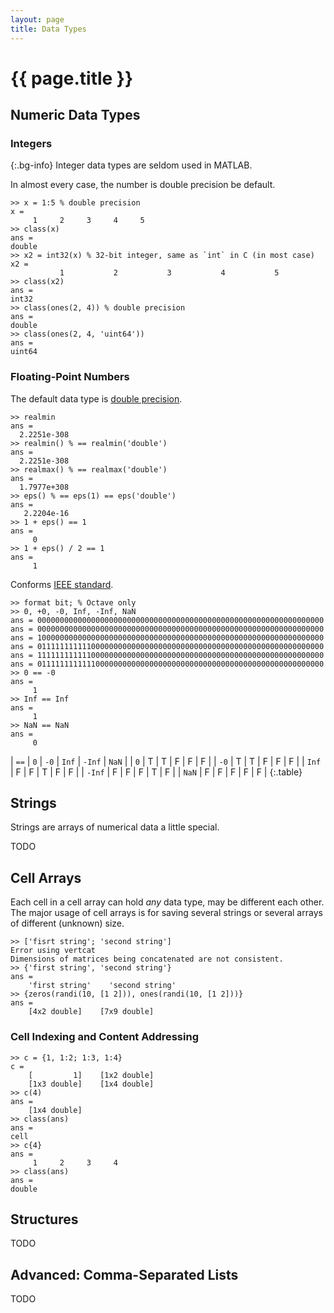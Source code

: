 ```yaml
---
layout: page
title: Data Types
---
```


# {{ page.title }}

## Numeric Data Types

### Integers

{:.bg-info}
Integer data types are seldom used in MATLAB.

In almost every case, the number is double precision be default.

~~~
>> x = 1:5 % double precision
x =
     1     2     3     4     5
>> class(x)
ans =
double
>> x2 = int32(x) % 32-bit integer, same as `int` in C (in most case)
x2 =
           1           2           3           4           5
>> class(x2)
ans =
int32
>> class(ones(2, 4)) % double precision
ans =
double
>> class(ones(2, 4, 'uint64'))
ans =
uint64
~~~

### Floating-Point Numbers

The default data type is [double precision](http://en.wikipedia.org/wiki/Double-precision_floating-point_format).

~~~
>> realmin
ans =
  2.2251e-308
>> realmin() % == realmin('double')
ans =
  2.2251e-308
>> realmax() % == realmax('double')
ans =
  1.7977e+308
>> eps() % == eps(1) == eps('double')
ans =
   2.2204e-16
>> 1 + eps() == 1
ans =
     0
>> 1 + eps() / 2 == 1
ans =
     1
~~~

Conforms [IEEE standard](http://en.wikipedia.org/wiki/IEEE_floating_point).

~~~
>> format bit; % Octave only
>> 0, +0, -0, Inf, -Inf, NaN
ans = 0000000000000000000000000000000000000000000000000000000000000000
ans = 0000000000000000000000000000000000000000000000000000000000000000
ans = 1000000000000000000000000000000000000000000000000000000000000000
ans = 0111111111110000000000000000000000000000000000000000000000000000
ans = 1111111111110000000000000000000000000000000000000000000000000000
ans = 0111111111111000000000000000000000000000000000000000000000000000
>> 0 == -0
ans =
     1
>> Inf == Inf
ans =
     1
>> NaN == NaN
ans =
     0
~~~

| `==`   | `0` | `-0` | `Inf` | `-Inf` | `NaN` |
| `0`    | T   | T    | F     | F      | F     |
| `-0`   | T   | T    | F     | F      | F     |
| `Inf`  | F   | F    | T     | F      | F     |
| `-Inf` | F   | F    | F     | T      | F     |
| `NaN`  | F   | F    | F     | F      | F     |
{:.table}

## Strings

Strings are arrays of numerical data a little special.

TODO

## Cell Arrays

Each cell in a cell array can hold *any* data type, may be different each other.
The major usage of cell arrays is for saving several strings or several arrays of different (unknown) size.

~~~
>> ['fisrt string'; 'second string']
Error using vertcat
Dimensions of matrices being concatenated are not consistent. 
>> {'first string', 'second string'}
ans = 
    'first string'    'second string'
>> {zeros(randi(10, [1 2])), ones(randi(10, [1 2]))}
ans = 
    [4x2 double]    [7x9 double]
~~~

### Cell Indexing and Content Addressing

~~~
>> c = {1, 1:2; 1:3, 1:4}
c = 
    [         1]    [1x2 double]
    [1x3 double]    [1x4 double]
>> c(4)
ans = 
    [1x4 double]
>> class(ans)
ans =
cell
>> c{4}
ans =
     1     2     3     4
>> class(ans)
ans =
double
~~~

## Structures

TODO

## Advanced: Comma-Separated Lists 

TODO
